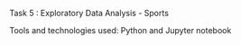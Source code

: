 
Task 5 : Exploratory Data Analysis - Sports

Tools and technologies used: Python and Jupyter notebook
